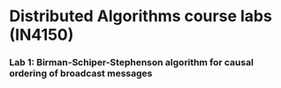 # Distributed Algorithms course labs (IN4150)

### Lab 1: Birman-Schiper-Stephenson algorithm for causal ordering of broadcast messages
